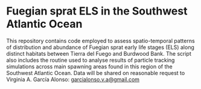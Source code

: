 # Fuegian sprat ELS in the Southwest Atlantic Ocean
This repository contains code employed to assess spatio-temporal patterns of distribution and abundance of Fuegian sprat early life stages (ELS) along distinct habitats between Tierra del Fuego and Burdwood Bank. The script also includes the routine used to analyse results of particle tracking simulations across main spawning areas found in this region of the Southwest Atlantic Ocean. Data will be shared on reasonable request to Virginia A. García Alonso: garcialonso.v.a@gmail.com
